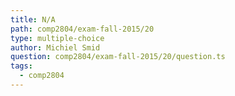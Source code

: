```yaml
---
title: N/A
path: comp2804/exam-fall-2015/20
type: multiple-choice
author: Michiel Smid
question: comp2804/exam-fall-2015/20/question.ts
tags:
  - comp2804
---
```

